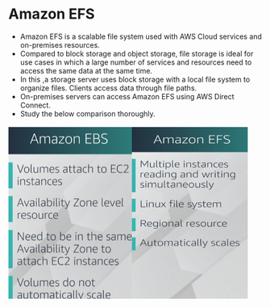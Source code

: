 # Amazon EFS

- Amazon EFS is a scalable file system used with AWS Cloud services and on-premises resources.
- Compared to block storage and object storage, file storage is ideal for use cases in which a large number of services and resources need to access the same data at the same time.
- In this ,a storage server uses block storage with a local file system to organize files. Clients access data through file paths.
- On-premises servers can access Amazon EFS using AWS Direct Connect.
- Study the below comparison thoroughly.

![EFS vs EBS](../Images/EFS-vs-EBS.png)